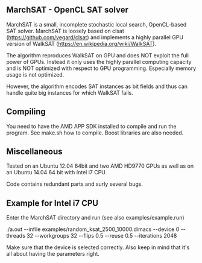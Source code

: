 MarchSAT - OpenCL SAT solver
----------------------------

MarchSAT is a small, incomplete stochastic local search, OpenCL-based SAT solver.
MarchSAT is loosely based on clsat (https://github.com/vegard/clsat) and implements
a highly parallel GPU version of WalkSAT (https://en.wikipedia.org/wiki/WalkSAT).

The algorithm reproduces WalkSAT on GPU and does NOT exploit the full power of GPUs.
Instead it only uses the highly parallel computing capacity and is NOT optimized
with respect to GPU programming. Especially memory usage is not optimized.

However, the algorithm encodes SAT instances as bit fields and thus can handle quite
big instances for which WalkSAT fails.

Compiling
---------

You need to have the AMD APP SDK installed to compile and run the program. See
make.sh how to compile. Boost libraries are also needed.

Miscellaneous
-------------

Tested on an Ubuntu 12.04 64bit and two AMD HD9770 GPUs as well as on an Ubuntu 14.04
64 bit with Intel i7 CPU.

Code contains redundant parts and surly several bugs.

Example for Intel i7 CPU
------------------------

Enter the MarchSAT directory and run (see also examples/example.run)

./a.out --infile examples/random_ksat_2500_10000.dimacs --device 0 --threads 32 --workgroups 32 --flips 0.5 --reuse 0.5 --iterations 2048

Make sure that the device is selected correctly. Also keep in mind that it's all about
having the parameters right.
